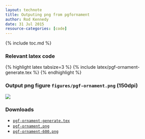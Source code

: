 ```yaml
---
layout: technote
title: Outputing png from pgfornament
author: Rod Kennedy
date: 31 Jul 2015
resource-categories: [code]
---
```


{% include toc.md %}

### Relevant latex code

{% highlight latex tabsize=3 %}
{% include latex/pgf-ornament-generate.tex %}
{% endhighlight %}

### Output png figure <code>figures/pgf-ornament.png</code> (150dpi)

<img src="{{ site.baseurl }}/images/pgf-ornament.png" class="matlab">

### Downloads

- <a href="ornament/pgf-ornament-generate.tex" download><code>pgf-ornament-generate.tex</code></a>
- <a href="ornament/figures/pgf-ornament.png" download><code>pgf-ornament.png</code></a>
- <a href="ornament/figures/pgf-ornament-600.png" download><code>pgf-ornament-600.png</code></a>

